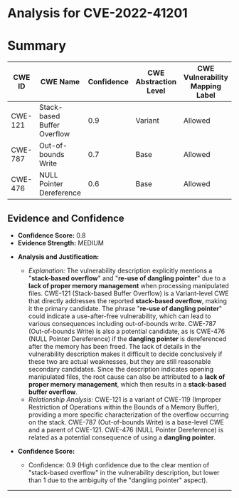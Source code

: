# Analysis for CVE-2022-41201

# Summary
| CWE ID    | CWE Name                                                        | Confidence | CWE Abstraction Level | CWE Vulnerability Mapping Label | CWE-Vulnerability Mapping Notes |
| --------- | --------------------------------------------------------------- | ---------- | ----------------------- | ------------------------------- | ----------------------------- |
| CWE-121   | Stack-based Buffer Overflow                                     | 0.9        | Variant                 | Allowed                         | Primary CWE                   |
| CWE-787   | Out-of-bounds Write                                             | 0.7        | Base                    | Allowed                         | Secondary Candidate           |
| CWE-476   | NULL Pointer Dereference                                        | 0.6        | Base                    | Allowed                         | Secondary Candidate           |

## Evidence and Confidence

*   **Confidence Score:** 0.8
*   **Evidence Strength:** MEDIUM

- **Analysis and Justification:**
  - *Explanation:* The vulnerability description explicitly mentions a "**stack-based overflow**" and "**re-use of dangling pointer**" due to a **lack of proper memory management** when processing manipulated files. CWE-121 (Stack-based Buffer Overflow) is a Variant-level CWE that directly addresses the reported **stack-based overflow**, making it the primary candidate. The phrase "**re-use of dangling pointer**" could indicate a use-after-free vulnerability, which can lead to various consequences including out-of-bounds write. CWE-787 (Out-of-bounds Write) is also a potential candidate, as is CWE-476 (NULL Pointer Dereference) if the **dangling pointer** is dereferenced after the memory has been freed. The lack of details in the vulnerability description makes it difficult to decide conclusively if these two are actual weaknesses, but they are still reasonable secondary candidates. Since the description indicates opening manipulated files, the root cause can also be attributed to a **lack of proper memory management**, which then results in a **stack-based buffer overflow**.
  - *Relationship Analysis:* CWE-121 is a variant of CWE-119 (Improper Restriction of Operations within the Bounds of a Memory Buffer), providing a more specific characterization of the overflow occurring on the stack. CWE-787 (Out-of-bounds Write) is a base-level CWE and a parent of CWE-121. CWE-476 (NULL Pointer Dereference) is related as a potential consequence of using a **dangling pointer**.

- **Confidence Score:**
  - Confidence: 0.9 (High confidence due to the clear mention of "stack-based overflow" in the vulnerability description, but lower than 1 due to the ambiguity of the "dangling pointer" aspect).
---